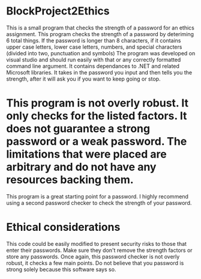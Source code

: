 # BlockProject2Ethics
This is a small program that checks the strength of a password for an ethics assignment. 
This program checks the strength of a password by deteriming 6 total things. 
If the password is longer than 8 characters, if it contains upper case letters, lower case letters, numbers, and special characters (divided into two, punctuation and symbols)
The program was developed on visual studio and should run easily with that or any correctly formatted command line argument. 
It contains dependances to .NET and related Microsoft libraries.
It takes in the password you input and then tells you the strength, after it will ask you if you want to keep going or stop.
# This program is not overly robust. It only checks for the listed factors. It does not guarantee a strong password or a weak password. The limitations that were placed are arbitrary and do not have any resources backing them.
This program is a great starting point for a password. I highly recommend using a second password checker to check the strength of your password.

# Ethical considerations
This code could be easily modified to present security risks to those that enter their passwords. Make sure they don't remove the strength factors or store any passwords.
Once again, this password checker is not overly robust, it checks a few main points. Do not believe that you password is strong solely because this software says so. 
